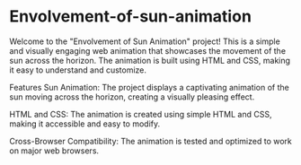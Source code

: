 # Envolvement-of-sun-animation
Welcome to the "Envolvement of Sun Animation" project! This is a simple and visually engaging web animation that showcases the movement of the sun across the horizon. The animation is built using HTML and CSS, making it easy to understand and customize.


Features
Sun Animation: The project displays a captivating animation of the sun moving across the horizon, creating a visually pleasing effect.

HTML and CSS: The animation is created using simple HTML and CSS, making it accessible and easy to modify.

Cross-Browser Compatibility: The animation is tested and optimized to work on major web browsers.
